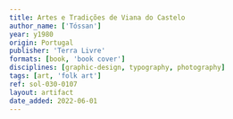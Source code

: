 ```yaml
---
title: Artes e Tradições de Viana do Castelo
author_name: ['Tóssan']
year: y1980
origin: Portugal
publisher: 'Terra Livre'
formats: [book, 'book cover']
disciplines: [graphic-design, typography, photography]
tags: [art, 'folk art']
ref: sol-030-0107
layout: artifact
date_added: 2022-06-01
---
```


